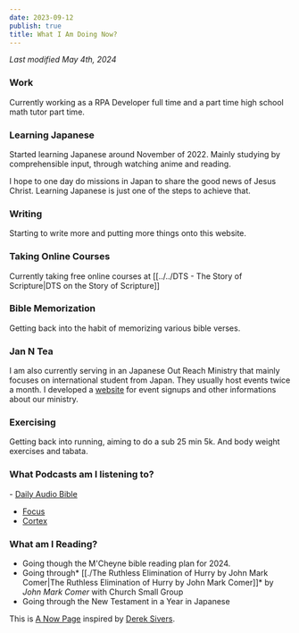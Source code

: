 ```yaml
---
date: 2023-09-12
publish: true
title: What I Am Doing Now?
---
```

*Last modified May 4th, 2024*
### Work
Currently working as a RPA Developer full time and a part time high school math tutor part time.
### Learning Japanese
Started learning Japanese around November of 2022. Mainly studying by comprehensible input, through watching anime and reading.

I hope to one day do missions in Japan to share the good news of Jesus Christ. Learning Japanese is just one of the steps to achieve that.

### Writing
Starting to write more and putting more things onto this website.

### Taking Online Courses
Currently taking free online courses at [[../../DTS - The Story of Scripture|DTS on the Story of Scripture]]

### Bible Memorization
Getting back into the habit of memorizing various bible verses.

### Jan N Tea
I am also currently serving in an Japanese Out Reach Ministry that mainly focuses on international student from Japan. They usually host events twice a month. I developed a [website](https://jamntea.ca) for event signups and other informations about our ministry.

### Exercising
Getting back into running, aiming to do a sub 25 min 5k. And body weight exercises and tabata.

### What Podcasts am I listening to?
- [Daily Audio Bible](https://dailyaudiobible.com/)
- [Focus](https://www.relay.fm/focused)
- [Cortex](https://www.relay.fm/cortex)

### What am I Reading?
- Going though the M'Cheyne bible reading plan for 2024.
- Going through* [[./The Ruthless Elimination of Hurry by John Mark Comer|The Ruthless Elimination of Hurry by John Mark Comer]]* by *John Mark Comer* with Church Small Group
- Going through the New Testament in a Year in Japanese

This is [A Now Page](https://nownownow.com/about) inspired by [Derek Sivers](https://sive.rs/).